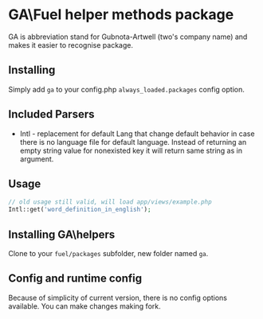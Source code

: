 # GA\Fuel helper methods package

GA is abbreviation stand for Gubnota-Artwell (two's company name) and makes it easier to recognise package.

## Installing

Simply add `ga` to your config.php `always_loaded.packages` config option.

## Included Parsers

* Intl - replacement for default Lang that change default behavior in case there is no language file for default language. Instead of returning an empty string value for nonexisted key it will return same string as in argument.

## Usage

```php
// old usage still valid, will load app/views/example.php
Intl::get('word_definition_in_english');
```

## Installing GA\helpers

Clone to your `fuel/packages` subfolder, new folder named `ga`.

## Config and runtime config

Because of simplicity of current version, there is no config options available. You can make changes making fork.